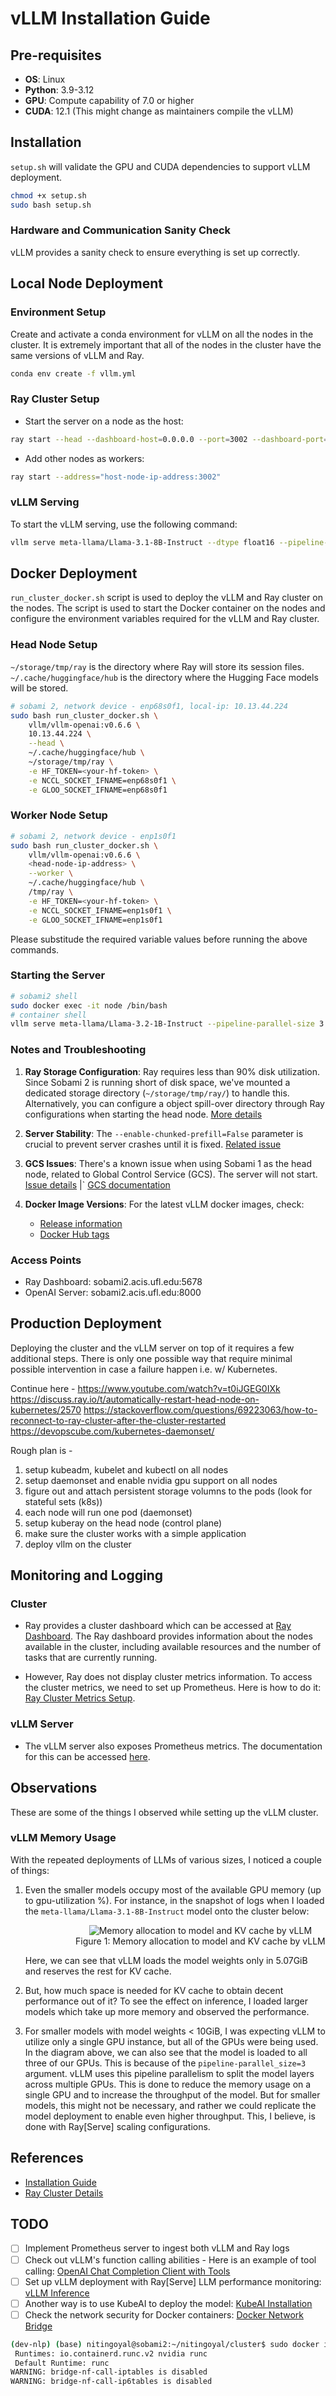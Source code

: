 # vLLM Installation Guide

## Pre-requisites

- **OS**: Linux
- **Python**: 3.9-3.12
- **GPU**: Compute capability of 7.0 or higher
- **CUDA**: 12.1 (This might change as maintainers compile the vLLM)

## Installation

`setup.sh` will validate the GPU and CUDA dependencies to support vLLM deployment.

```bash
chmod +x setup.sh
sudo bash setup.sh
```

### Hardware and Communication Sanity Check

vLLM provides a sanity check to ensure everything is set up correctly.
<!-- TODO: understand why sanity.py does not work for our current setup. -->

## Local Node Deployment

### Environment Setup

Create and activate a conda environment for vLLM on all the nodes in the cluster. It is extremely important that all of the nodes in the cluster have the same versions of vLLM and Ray.

```bash
conda env create -f vllm.yml
```

### Ray Cluster Setup

- Start the server on a node as the host:

```bash
ray start --head --dashboard-host=0.0.0.0 --port=3002 --dashboard-port=5678
```

- Add other nodes as workers:

```bash
ray start --address="host-node-ip-address:3002"
```

### vLLM Serving

To start the vLLM serving, use the following command:

```bash
vllm serve meta-llama/Llama-3.1-8B-Instruct --dtype float16 --pipeline-parallel-size 3
```

<!-- TODO: Add required vLLM engine arguments, ray[serve] scaling configurations to tune the memory usage and performance. -->

## Docker Deployment

`run_cluster_docker.sh` script is used to deploy the vLLM and Ray cluster on the nodes. The script is used to start the Docker container on the nodes and configure the environment variables required for the vLLM and Ray cluster.

### Head Node Setup

`~/storage/tmp/ray` is the directory where Ray will store its session files. `~/.cache/huggingface/hub` is the directory where the Hugging Face models will be stored.

```bash
# sobami 2, network device - enp68s0f1, local-ip: 10.13.44.224
sudo bash run_cluster_docker.sh \
    vllm/vllm-openai:v0.6.6 \
    10.13.44.224 \
    --head \
    ~/.cache/huggingface/hub \
    ~/storage/tmp/ray \
    -e HF_TOKEN=<your-hf-token> \
    -e NCCL_SOCKET_IFNAME=enp68s0f1 \
    -e GLOO_SOCKET_IFNAME=enp68s0f1
```

### Worker Node Setup
```bash
# sobami 2, network device - enp1s0f1
sudo bash run_cluster_docker.sh \
    vllm/vllm-openai:v0.6.6 \
    <head-node-ip-address> \
    --worker \
    ~/.cache/huggingface/hub \ 
    /tmp/ray \
    -e HF_TOKEN=<your-hf-token> \
    -e NCCL_SOCKET_IFNAME=enp1s0f1 \
    -e GLOO_SOCKET_IFNAME=enp1s0f1
```

Please substitude the required variable values before running the above commands.

### Starting the Server
```bash
# sobami2 shell
sudo docker exec -it node /bin/bash
# container shell
vllm serve meta-llama/Llama-3.2-1B-Instruct --pipeline-parallel-size 3 --dtype float16 --gpu-memory-utilization 0.95 --enable-chunked-prefill=False --enforce-eager
```

### Notes and Troubleshooting

1. **Ray Storage Configuration**: Ray requires less than 90% disk utilization. Since Sobami 2 is running short of disk space, we've mounted a dedicated storage directory (`~/storage/tmp/ray/`) to handle this. Alternatively, you can configure a object spill-over directory through Ray configurations when starting the head node. [More details](https://docs.ray.io/en/master/ray-core/objects/object-spilling.html#cluster-mode)

2. **Server Stability**: The `--enable-chunked-prefill=False` parameter is crucial to prevent server crashes until it is fixed. [Related issue](https://github.com/vllm-project/vllm/issues/8024)

3. **GCS Issues**: There's a known issue when using Sobami 1 as the head node, related to Global Control Service (GCS). The server will not start. [Issue details](https://github.com/ray-project/ray/issues/24920) |` [GCS documentation](https://docs.ray.io/en/master/cluster/kubernetes/user-guides/kuberay-gcs-ft.html#kuberay-gcs-ft)

4. **Docker Image Versions**: For the latest vLLM docker images, check:
   - [Release information](https://github.com/vllm-project/vllm/issues/721)
   - [Docker Hub tags](https://hub.docker.com/r/vllm/vllm-openai/tags)

### Access Points
- Ray Dashboard: sobami2.acis.ufl.edu:5678
- OpenAI Server: sobami2.acis.ufl.edu:8000

## Production Deployment

Deploying the cluster and the vLLM server on top of it requires a few additional steps. There is only one possible way that require minimal possible intervention in case a failure happen i.e. w/ Kubernetes.

Continue here -
https://www.youtube.com/watch?v=t0iJGEG0IXk 
https://discuss.ray.io/t/automatically-restart-head-node-on-kubernetes/2570 
https://stackoverflow.com/questions/69223063/how-to-reconnect-to-ray-cluster-after-the-cluster-restarted 
https://devopscube.com/kubernetes-daemonset/


Rough plan is - 

1. setup kubeadm, kubelet and kubectl on all nodes
2. setup daemonset and enable nvidia gpu support on all nodes
3. figure out and attach persistent storage volumns to the pods (look for stateful sets (k8s))
4. each node will run one pod (daemonset)
5. setup kuberay on the head node (control plane)
6. make sure the cluster works with a simple application 
7. deploy vllm on the cluster

## Monitoring and Logging

### Cluster

- Ray provides a cluster dashboard which can be accessed at [Ray Dashboard](http://sobami2.acis.ufl.edu:5678). The Ray dashboard provides information about the nodes available in the cluster, including available resources and the number of tasks that are currently running.

- However, Ray does not display cluster metrics information. To access the cluster metrics, we need to set up Prometheus. Here is how to do it: [Ray Cluster Metrics Setup](https://docs.ray.io/en/latest/cluster/metrics.html).

### vLLM Server

- The vLLM server also exposes Prometheus metrics. The documentation for this can be accessed [here](https://docs.vllm.ai/en/latest/serving/metrics.html).

## Observations

These are some of the things I observed while setting up the vLLM cluster.

### vLLM Memory Usage

With the repeated deployments of LLMs of various sizes, I noticed a couple of things:

1. Even the smaller models occupy most of the available GPU memory (up to gpu-utilization %). For instance, in the snapshot of logs when I loaded the `meta-llama/Llama-3.1-8B-Instruct` model onto the cluster below:

    <figure style="width: 100%; text-align: center;">
        <img src="./static/image-1.png" alt="Memory allocation to model and KV cache by vLLM" style="max-width: 100%; height: auto;">
        <figcaption style="text-align: center;">Figure 1: Memory allocation to model and KV cache by vLLM</figcaption>
    </figure>

    Here, we can see that vLLM loads the model weights only in 5.07GiB and reserves the rest for KV cache.

2. But, how much space is needed for KV cache to obtain decent performance out of it? To see the effect on inference, I loaded larger models which take up more memory and observed the performance.
    <!-- TODO: Figure out how to measure actual cache usage vs reserved cache space. -->

3. For smaller models with model weights < 10GiB, I was expecting vLLM to utilize only a single GPU instance, but all of the GPUs were being used. In the diagram above, we can also see that the model is loaded to all three of our GPUs. This is because of the `pipeline-parallel_size=3` argument. vLLM uses this pipeline parallelism to split the model layers across multiple GPUs. This is done to reduce the memory usage on a single GPU and to increase the throughput of the model. But for smaller models, this might not be necessary, and rather we could replicate the model deployment to enable even higher throughput. This, I believe, is done with Ray[Serve] scaling configurations.

    <!-- TODO: While it is easier to set up Ray[Serve] with a custom API server, I have not yet figured out how to do it for vLLM's OpenAI API server. This will also enable us to monitor the LLM serve deployments over the cluster through the Ray dashboard. -->

## References

- [Installation Guide](https://docs.vllm.ai/en/stable/getting_started/installation.html)
- [Ray Cluster Details](https://docs.ray.io/en/latest/cluster/key-concepts.html#ray-cluster)

## TODO

- [ ] Implement Prometheus server to ingest both vLLM and Ray logs
- [ ] Check out vLLM's function calling abilities - Here is an example of tool calling: [OpenAI Chat Completion Client with Tools](https://docs.vllm.ai/en/stable/getting_started/examples/openai_chat_completion_client_with_tools.html)
- [ ] Set up vLLM deployment with Ray[Serve] LLM performance monitoring: [vLLM Inference](https://modal.com/docs/examples/vllm_inference)
- [ ] Another way is to use KubeAI to deploy the model: [KubeAI Installation](https://www.kubeai.org/installation/any/)
- [ ] Check the network security for Docker containers: [Docker Network Bridge](https://docs.docker.com/network/bridge/)

```bash
(dev-nlp) (base) nitingoyal@sobami2:~/nitingoyal/cluster$ sudo docker info | grep -i runtime
 Runtimes: io.containerd.runc.v2 nvidia runc
 Default Runtime: runc
WARNING: bridge-nf-call-iptables is disabled
WARNING: bridge-nf-call-ip6tables is disabled
```
